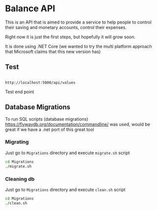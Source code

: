 # Balance API

This is an API that is aimed to provide a service to help people to control their saving and monetary accounts, control their expenses.

Right now it is just the first steps, but hopefully it will grow soon.

It is done using .NET Core (we wanted to try the multi platform approach that Microsoft claims that this new version has)

## Test

```ssh

http://localhost:5000/api/values

```

Test end point

## Database Migrations

To run SQL scripts (database migrations) https://flywaydb.org/documentation/commandline/ was used, would be great if we have a .net port of this great tool

### Migrating

Just go to ``` Migrations ``` directory and execute ``` migrate.sh ``` script

```bash
cd Migrations
./migrate.sh
```

### Cleaning db

Just go to ``` Migrations ``` directory and execute ``` clean.sh ``` script

```bash
cd Migrations
./clean.sh
```
